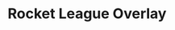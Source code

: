 ---
title: Rocket League Overlay
alt_text: exploded 3d pen render
img: ../imgs/More/Overlays/PostGame.png
link: ../Projects/Overlays
---